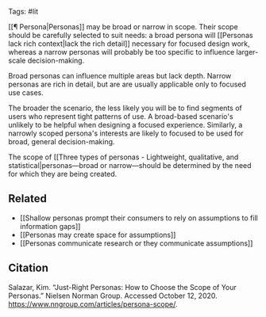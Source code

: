 Tags: #lit

[[¶ Persona|Personas]] may be broad or narrow in scope. Their scope should be carefully selected to suit needs: a broad persona will [[Personas lack rich context|lack the rich detail]] necessary for focused design work, whereas a narrow personas will probably be too specific to influence larger-scale decision-making. 

Broad personas can influence multiple areas but lack depth. Narrow personas are rich in detail, but are are usually applicable only to focused use cases.

The broader the scenario, the less likely you will be to find segments of users who represent tight patterns of use. A broad-based scenario's unlikely to be helpful when designing a focused experience. Similarly, a narrowly scoped persona's interests are likely to focused to be used for broad, general decision-making. 

The scope of [[Three types of personas - Lightweight, qualitative, and statistical|personas—broad or narrow—should be determined by the need for which they are being created.

## Related 
- [[Shallow personas prompt their consumers to rely on assumptions to fill information gaps]]
- [[Personas may create space for assumptions]]
- [[Personas communicate research or they communicate assumptions]]

## Citation
Salazar, Kim. “Just-Right Personas: How to Choose the Scope of Your Personas.” Nielsen Norman Group. Accessed October 12, 2020. https://www.nngroup.com/articles/persona-scope/.
